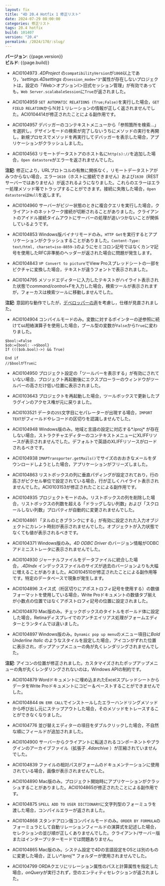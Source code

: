 ```yaml
---
layout: fix
title: "4D 20.4 Hotfix 1 修正リスト"
date: 2024-07-29 08:00:00
categories: 修正リスト
tags: 20.4 hotfix
build: 101407
version: "20.4"
permalink: /2024/170/:slug/
---
```


**バージョン**: {{page.version}}  
**ビルド**: {{page.build}} 

* ACI0104973 *.4DProject* の`compatibilityVersion`が`1860`以上であり，*'settings.4Dsettings* の`session_mode="3"`属性が存在しないプロジェクトは，設定の「Web＞オプションⅠ＞旧式セッション管理」が有効であっても，`Web Server.scalabaleSession`に`True`が返されました。

* ACI0104959 `SET AUTOMATIC RELATIONS (True;False)`を実行した場合，`GET FIELD RELATION`からＮ対１リレーションの情報が正しく返されませんでした。ACI0104414が修正されたことによる副作用です。

* ACI0104957 デバッガーのコンテキストメニューから「参照箇所を検索…」を選択し，デザインモードの検索が完了しないうちにメソッドの実行を再開し，新規プロセスでメソッドを再実行してデバッガーを表示した場合，アプリケーションがクラッシュしました。

* ACI0104563 リモートデータストアのホスト名に`http(s)://`を追加した場合，`Open datastore`がエラーを返されませんでした。

**注記**: 修正により，URLプロトコルの有無に関係なく，リモートデータストアがみつからない場合，エラー`1610`（ホストに接続できません）および`1630`（RESTサーバーではありません）が返されるようになりました。これらのエラーはエラー処理メソッド等でトラップすることができます。接続に失敗した場合，`Open datastore`は`Null`を返します。

* ACI0104960 サーバーがビジー状態のときに複合クエリを実行した場合，クライアントのネットワーク接続が切断されることがありました。クライアントのアイドル接続タイムアウトにサーバーの処理が追いつかないことが関係しているようです。

* ACI0104853 Windows版バイナリモードのみ。`HTTP Get`を実行するとアプリケーションがクラッシュすることがありました。`Content-Type: text/html, charset=iso-8859-1`のようにセミコロン記号ではなくカンマ記号を使用したRFC非準拠のヘッダーが返された場合に問題が発生します。

* ACI0104843 `VP Convert to picture`でView Proスプレッドシートの一部をピクチャに変換した場合，テキストが違うフォントで表示されました。

* ACI0104795 メソッドエディターに入力したテキストがハイライト表示された状態で*command/control*+*F*を入力した場合，検索ツールが表示されますが，フォーカスは検索ツールに移動しませんでした。

**注記**: 意図的な動作でしたが，[デベロッパーの声](
https://discuss.4d.com/t/regardless-if-text-is-highlighted-put-the-cursor-in-the-search-text-box-when-ctrl-f/30451)を考慮し，仕様が見直されました。

* ACI0104904 コンパイルモードのみ。変数に対するポインターの逆参照に続けて`&&`短絡演算子を使用した場合，ブール型の変数が`False`から`True`に変わりました。

```4d
$bool:=False
$ob:={bool: ->$bool}
If ((($ob.bool)->) && True)

End if 
//$boolがTrueに
```

* ACI0104950 プロジェクト設定の「ツールバーを表示する」が有効にされていない場合，プロジェクト再起動後にエクスプローラーのウィンドウがツールバーの高さだけ低い位置に表示されました。

* ACI0103643 プロジェクトを再起動した場合，ツールボックスで更新したプラグインのアクセス権が元に戻りました。

* ACI0103521 データの`255`文字目にセパレーターが出現する場合，`IMPORT TEXT`がフィールドやレコードの区切りを認識しませんでした。

* ACI0104948 Windows版のみ。地域と言語の設定に対応する*.lproj* が存在しない場合，ストラクチャエディターのコンテキストメニューにXLIFFリソースが表示されませんでした。デフォルトで英語のXLIFFリソースがロードされるべきです。

* ACI0104938 `IMAPTransporter.getMails()`でサイズのおおきなメールをダウンロードしようとした場合，アプリケーションがフリーズしました。

* ACI0104863 リストボックスの列に垂直パディングが設定されており，行の高さがピクセル単位で設定されている場合，行が正しくハイライト表示されませんでした。ACI0103153が修正されたことによる副作用です。

* ACI0104935 プロジェクトモードのみ。リストボックスの列を削除した場合，リストボックスの列数を超える「ドラッグしない列数」および「スクロールしない列数」プロパティが自動的に変更されませんでした。

* ACI0104861 「ヌルのときブランクにする」が有効に設定された入力オブジェクトにカレント時刻が表示されませんでした。オブジェクトが入力状態でなくても値が表示されるべきです。

* ACI0104371 Windows版のみ。*4D ODBC Driver* のバージョン情報がODBCアドミニストレータに表示されませんでした。

* ACI0104930 ジャーナルファイルをデータファイルに統合した場合，*.4DIndx* インデックスファイルのサイズが過去のバージョンよりも大幅に増えることがありました。ACI0104510が修正されたことによる副作用等です。特定のデータベースで現象が発生します。

* ACI0104896 スイス式（桁区切りにアポストロフィ記号を使用する）の数値フォーマットを使用している場合，Write Proドキュメントの数値タブ揃えが小数点の位置ではなくアポストロフィ記号の位置に設定されました。

* ACI0104870 Mac版のみ。チェックボックスのタイトルをボールド体に設定した場合，Retinaディスプレイでのアンチエイリアス処理がフォームエディターとランタイムでは違いました。

* ACI0104897 Windows版のみ。`Dynamic pop up menu`のメニュー項目に*Bold* *Underline* *Italic* のようなスタイルを設定した場合，アイコンがずれた位置に表示され，ポップアップメニューの角が丸くレンダリングされませんでした。

**注記**: アイコンの位置が修正されました。カスタマイズされたポップアップメニューの角が丸くレンダリングされないのは，Windows APIの制約です。

* ACI0104879 Wordドキュメントに埋め込まれたExcelスプレッドシートからデータをWrite Proドキュメントにコピー＆ペーストすることができませんでした。

* ACI0104844 `ON ERR CALL`でインストールしたエラーハンドリングメソッドから呼び出し元にステップアウトした場合，そのメソッドをトレースすることができなくなりました。

* ACI0104776 並び替えエディターの項目をダブルクリックした場合，不自然な順にフィールドが追加されました。

* ACI0104900 サーバーからクライアントに転送されるコンポーネントやプラグインのアーカイブファイル（拡張子 *.4darchive* ）が圧縮されていませんでした。

* ACI0104839 ファイルの相対パスがフォームのドキュメンテーションに使用されている場合，画像が表示されませんでした。

* ACI0104890 Mac版のみ。プロジェクト開始時にアプリケーションがクラッシュすることがありました。ACI0104865が修正されたことによる副作用です。

* ACI0104875 `SPELL ADD TO USER DICTIONARY`に文字列型のフォーミュラを渡した場合，コンパイルエラーが返されました。

* ACI0104868 スタンドアロン版コンパイルモードのみ。`ORDER BY FORMULA`のフォーミュラとして自動リレーションフィールドの演算式を記述した場合，セレクションの並び順が正しくありませんでした。クライアント/サーバー版またはインタープリターモードでは問題ありません。

* ACI0104865 Mac版のみ。システム設定で4Dの言語設定をOSとは別のものに変更した場合，正しい*.lproj'* フォルダーが使用されませんでした。

* ACI0104799 ORDAクエリにリレーション属性のパスと計算属性を指定した場合，*onQuery*が実行されず，空のエンティティセレクションが返されました。